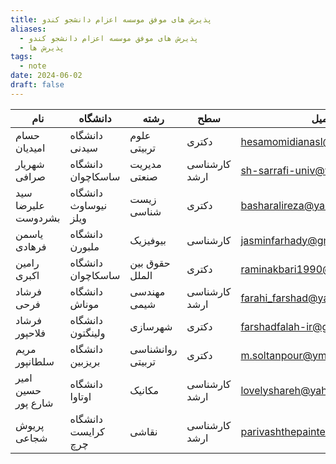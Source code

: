 ```yaml
---
title: پذیرش های موفق موسسه اعزام دانشجو کندو
aliases:
  - پذیرش های موفق موسسه اعزام دانشجو کندو
  - پذیرش ها
tags:
  - note
date: 2024-06-02
draft: false
---
```



| نام                | دانشگاه              | رشته             | سطح           | ایمیل                          | تاریخ اپلای      |
| ------------------ | -------------------- | ---------------- | ------------- | ------------------------------ | ---------------- |
| حسام امیدیان       | دانشگاه سیدنی        | علوم تربیتی      | دکتری         | hesamomidianasl@gmail.com      | December 1, 2011 |
| شهریار صرافی       | دانشگاه ساسکاچوان    | مدیریت صنعتی     | کارشناسی ارشد | sh-sarrafi-univ@yahoo.com      | May 1, 2012      |
| سید علیرضا بشردوست | دانشگاه نیوساوث ویلز | زیست شناسی       | دکتری         | basharalireza@yahoo.com        | July 1, 2012     |
| یاسمن فرهادی       | دانشگاه ملبورن       | بیوفیزیک         | کارشناسی      | jasminfarhady@gmail.com        | October 1, 2012  |
| رامین اکبری        | دانشگاه ساسکاچوان    | حقوق بین الملل   | دکتری         | raminakbari1990@rocketmail.com | February 1, 2013 |
| فرشاد فرحی         | دانشگاه موناش        | مهندسی شیمی      | کارشناسی ارشد | farahi_farshad@yahoo.com       | March 1, 2013    |
| فرشاد فلاحپور      | دانشگاه ولینگتون     | شهرسازی          | دکتری         | farshadfalah-ir@gmail.com      | August 1, 2013   |
| مریم سلطانپور      | دانشگاه بریزبین      | روانشناسی تربیتی | دکتری         | m.soltanpour@ymail.com         | April 1, 2014    |
| امیر حسین شارع پور | دانشگاه اوتاوا       | مکانیک           | کارشناسی ارشد | lovelyshareh@yahoo.com         | August 1, 2014   |
| پریوش شجاعی        | دانشگاه کرایست چرچ   | نقاشی            | کارشناسی ارشد | parivashthepainter@yahoo.com   | December 1, 2014 |
